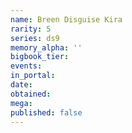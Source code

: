 ```yaml
---
name: Breen Disguise Kira
rarity: 5
series: ds9
memory_alpha: ''
bigbook_tier:
events:
in_portal:
date:
obtained:
mega:
published: false
---
```

